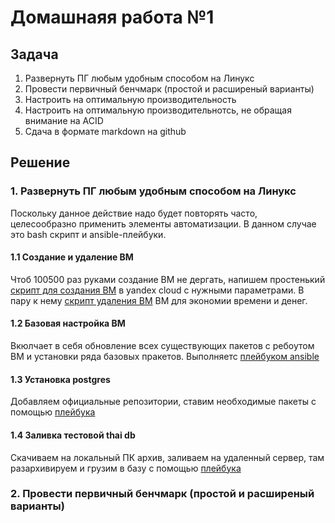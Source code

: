 # Домашнаяя работа №1

## Задача

1. Развернуть ПГ любым удобным способом на Линукс
2. Провести первичный бенчмарк (простой и расширеный варианты)
3. Настроить на оптимальную производительность
4. Настроить на оптимальную производительнотсь, не обращая внимание на ACID
5. Сдача в формате markdown на github

## Решение

### 1. Развернуть ПГ любым удобным способом на Линукс

Поскольку данное действие надо будет повторять часто, целесообразно применить элементы автоматизации. В данном случае это bash скрипт и ansible-плейбуки.

#### 1.1 Создание и удаление ВМ

Чтоб 100500 раз руками создание ВМ не дергать, напишем простенький [скрипт для создания ВМ](https://github.com/maniak26/pg_homework/raw/main/ansible/createvm.sh)  в yandex cloud с нужными параметрами. В пару к нему [скрипт удаления ВМ](https://github.com/maniak26/pg_homework/raw/main/ansible/deletevm.sh) ВМ для экономии времени и денег.

#### 1.2 Базовая настройка ВМ

Вкюлчает в себя обновление всех существующих пакетов с ребоутом ВМ и установки ряда базовых пракетов. Выполняетс [плейбуком ansible](https://github.com/maniak26/pg_homework/blob/main/ansible/0_base_config.yml)

#### 1.3 Установка postgres

Добавляем официальные репозитории, ставим необходимые пакеты с помощью [плейбука](https://github.com/maniak26/pg_homework/blob/main/ansible/2_install_pgsql.yml)

#### 1.4 Заливка тестовой thai db

Скачиваем на локальный ПК архив, заливаем на удаленный сервер, там разархивируем и грузим в базу с помощью [плейбука](https://github.com/maniak26/pg_homework/blob/main/ansible/4_prepare_thai_db.yml)

### 2. Провести первичный бенчмарк (простой и расширеный варианты)

